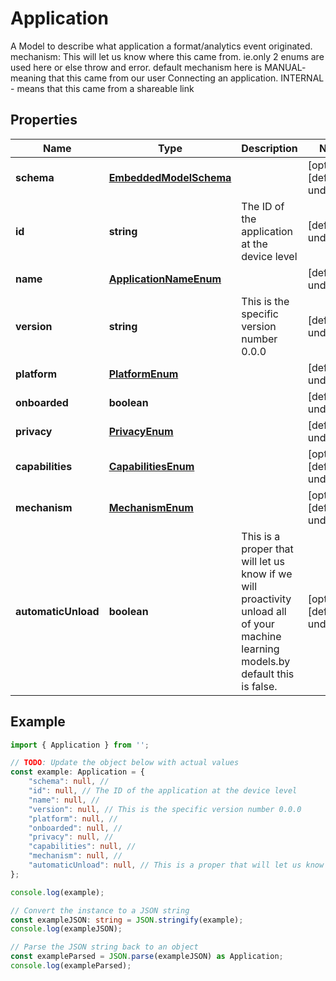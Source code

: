 
# Application

A Model to describe what application a format/analytics event originated.  mechanism: This will let us know where this came from. ie.only 2 enums are used here or else throw and error. default mechanism here is MANUAL- meaning that this came from our user Connecting an application. INTERNAL - means that this came from a shareable link

## Properties

Name | Type | Description | Notes
------------ | ------------- | ------------- | -------------
**schema** | [**EmbeddedModelSchema**](EmbeddedModelSchema) |  | [optional] [default to undefined]
**id** | **string** | The ID of the application at the device level | [default to undefined]
**name** | [**ApplicationNameEnum**](ApplicationNameEnum) |  | [default to undefined]
**version** | **string** | This is the specific version number 0.0.0 | [default to undefined]
**platform** | [**PlatformEnum**](PlatformEnum) |  | [default to undefined]
**onboarded** | **boolean** |  | [default to undefined]
**privacy** | [**PrivacyEnum**](PrivacyEnum) |  | [default to undefined]
**capabilities** | [**CapabilitiesEnum**](CapabilitiesEnum) |  | [optional] [default to undefined]
**mechanism** | [**MechanismEnum**](MechanismEnum) |  | [optional] [default to undefined]
**automaticUnload** | **boolean** | This is a proper that will let us know if we will proactivity unload all of your machine learning models.by default this is false. | [optional] [default to undefined]

## Example

```typescript
import { Application } from '';

// TODO: Update the object below with actual values
const example: Application = {
    "schema": null, // 
    "id": null, // The ID of the application at the device level
    "name": null, // 
    "version": null, // This is the specific version number 0.0.0
    "platform": null, // 
    "onboarded": null, // 
    "privacy": null, // 
    "capabilities": null, // 
    "mechanism": null, // 
    "automaticUnload": null, // This is a proper that will let us know if we will proactivity unload all of your machine learning models.by default this is false.
};

console.log(example);

// Convert the instance to a JSON string
const exampleJSON: string = JSON.stringify(example);
console.log(exampleJSON);

// Parse the JSON string back to an object
const exampleParsed = JSON.parse(exampleJSON) as Application;
console.log(exampleParsed);
```




